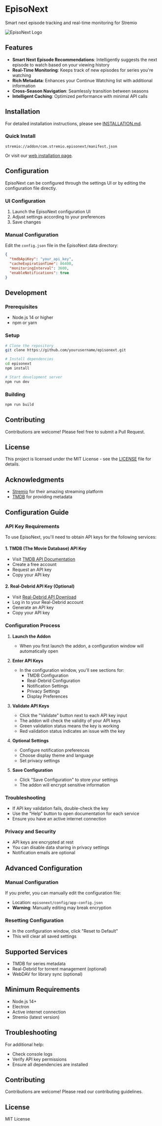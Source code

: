 # EpisoNext

Smart next episode tracking and real-time monitoring for Stremio

![EpisoNext Logo](./assets/logo.png)

## Features

- **Smart Next Episode Recommendations**: Intelligently suggests the next episode to watch based on your viewing history
- **Real-Time Monitoring**: Keeps track of new episodes for series you're watching
- **Rich Metadata**: Enhances your Continue Watching list with additional information
- **Cross-Season Navigation**: Seamlessly transition between seasons
- **Intelligent Caching**: Optimized performance with minimal API calls

## Installation

For detailed installation instructions, please see [INSTALLATION.md](./INSTALLATION.md).

### Quick Install

```
stremio://addon/com.stremio.episonext/manifest.json
```

Or visit our [web installation page](https://episonext.github.io).

## Configuration

EpisoNext can be configured through the settings UI or by editing the configuration file directly.

### UI Configuration

1. Launch the EpisoNext configuration UI
2. Adjust settings according to your preferences
3. Save changes

### Manual Configuration

Edit the `config.json` file in the EpisoNext data directory:

```json
{
  "tmdbApiKey": "your_api_key",
  "cacheExpirationTime": 86400,
  "monitoringInterval": 3600,
  "enableNotifications": true
}
```

## Development

### Prerequisites

- Node.js 14 or higher
- npm or yarn

### Setup

```bash
# Clone the repository
git clone https://github.com/yourusername/episonext.git

# Install dependencies
cd episonext
npm install

# Start development server
npm run dev
```

### Building

```bash
npm run build
```

## Contributing

Contributions are welcome! Please feel free to submit a Pull Request.

## License

This project is licensed under the MIT License - see the [LICENSE](LICENSE) file for details.

## Acknowledgments

- [Stremio](https://www.stremio.com/) for their amazing streaming platform
- [TMDB](https://www.themoviedb.org/) for providing metadata

## Configuration Guide

### API Key Requirements

To use EpisoNext, you'll need to obtain API keys for the following services:

#### 1. TMDB (The Movie Database) API Key
- Visit [TMDB API Documentation](https://www.themoviedb.org/documentation/api)
- Create a free account
- Request an API key
- Copy your API key

#### 2. Real-Debrid API Key (Optional)
- Visit [Real-Debrid API Download](https://real-debrid.com/apidownload)
- Log in to your Real-Debrid account
- Generate an API key
- Copy your API key

### Configuration Process

1. **Launch the Addon**
   - When you first launch the addon, a configuration window will automatically open

2. **Enter API Keys**
   - In the configuration window, you'll see sections for:
     - TMDB Configuration
     - Real-Debrid Configuration
     - Notification Settings
     - Privacy Settings
     - Display Preferences

3. **Validate API Keys**
   - Click the "Validate" button next to each API key input
   - The addon will check the validity of your API keys
   - Green validation status means the key is working
   - Red validation status indicates an issue with the key

4. **Optional Settings**
   - Configure notification preferences
   - Choose display theme and language
   - Set privacy settings

5. **Save Configuration**
   - Click "Save Configuration" to store your settings
   - The addon will encrypt sensitive information

### Troubleshooting

- If API key validation fails, double-check the key
- Use the "Help" button to open documentation for each service
- Ensure you have an active internet connection

### Privacy and Security

- API keys are encrypted at rest
- You can disable data sharing in privacy settings
- Notification emails are optional

## Advanced Configuration

### Manual Configuration

If you prefer, you can manually edit the configuration file:
- Location: `episonext/config/app-config.json`
- **Warning**: Manually editing may break encryption

### Resetting Configuration

- In the configuration window, click "Reset to Default"
- This will clear all saved settings

## Supported Services

- TMDB for series metadata
- Real-Debrid for torrent management (optional)
- WebDAV for library sync (optional)

## Minimum Requirements

- Node.js 14+
- Electron
- Active internet connection
- Stremio (latest version)

## Troubleshooting

For additional help:
- Check console logs
- Verify API key permissions
- Ensure all dependencies are installed

## Contributing

Contributions are welcome! Please read our contributing guidelines.

## License

MIT License 